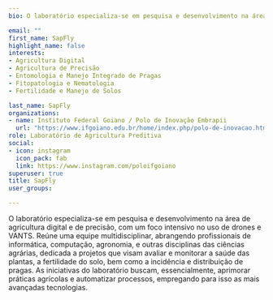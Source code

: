 ```yaml
---
bio: O laboratório especializa-se em pesquisa e desenvolvimento na área de agricultura digital e de precisão, com um foco intensivo no uso de drones e VANTS. Reúne uma equipe multidisciplinar, abrangendo profissionais de informática, computação, agronomia, e outras disciplinas das ciências agrárias, dedicada a projetos que visam avaliar e monitorar a saúde das plantas, a fertilidade do solo, bem como a incidência e distribuição de pragas. As iniciativas do laboratório buscam, essencialmente, aprimorar práticas agrícolas e automatizar processos, empregando para isso as mais avançadas tecnologias.

email: ""
first_name: SapFly
highlight_name: false
interests:
- Agricultura Digital
- Agricultura de Precisão
- Entomologia e Manejo Integrado de Pragas
- Fitopatologia e Nematologia
- Fertilidade e Manejo de Solos

last_name: SapFly
organizations:
- name: Instituto Federal Goiano / Polo de Inovação Embrapii
  url: "https://www.ifgoiano.edu.br/home/index.php/polo-de-inovacao.html"
role: Laboratório de Agricultura Preditiva
social:
- icon: instagram
  icon_pack: fab
  link: https://www.instagram.com/poloifgoiano
superuser: true
title: SapFly
user_groups:

---
```


O laboratório especializa-se em pesquisa e desenvolvimento na área de agricultura digital e de precisão, com um foco intensivo no uso de drones e VANTS. Reúne uma equipe multidisciplinar, abrangendo profissionais de informática, computação, agronomia, e outras disciplinas das ciências agrárias, dedicada a projetos que visam avaliar e monitorar a saúde das plantas, a fertilidade do solo, bem como a incidência e distribuição de pragas. As iniciativas do laboratório buscam, essencialmente, aprimorar práticas agrícolas e automatizar processos, empregando para isso as mais avançadas tecnologias.